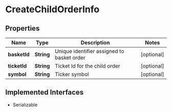 

# CreateChildOrderInfo


## Properties

Name | Type | Description | Notes
------------ | ------------- | ------------- | -------------
**basketId** | **String** | Unique identifier assigned to basket order |  [optional]
**ticketId** | **String** | Ticket Id for the child order |  [optional]
**symbol** | **String** | Ticker symbol |  [optional]


## Implemented Interfaces

* Serializable


